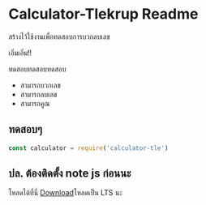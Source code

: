 # Calculator-Tlekrup Readme

สร้างไว้ใช้งานเพื่อทดสอบการบวกลบเลข

เอิ่มเอิ่ม!!

ทดสอบทดสอบทดสอบ

- สามารถบวกเลข
- สามารถลบเลข
- สามารถคูณ

## ทดสอบๆ

```js
const calculator = require('calculator-tle')
```

## ปล. ต้องติดตั้ง note js ก่อนนะ

โหลดได้ที่นี่ [Download](https://nodejs.org/en)โหลดเป็น LTS นะ